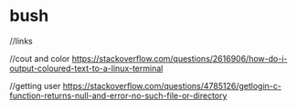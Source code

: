 # bush

//links

//cout and color
https://stackoverflow.com/questions/2616906/how-do-i-output-coloured-text-to-a-linux-terminal

//getting user
https://stackoverflow.com/questions/4785126/getlogin-c-function-returns-null-and-error-no-such-file-or-directory
